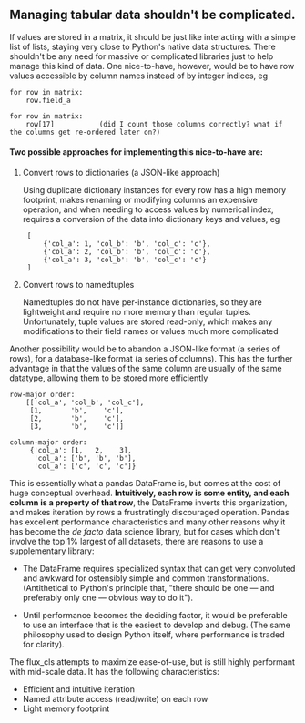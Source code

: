 ## Managing tabular data shouldn't be complicated.

If values are stored in a matrix, it should be just like interacting with a simple
list of lists, staying very close to Python's native data structures. There shouldn't
be any need for massive or complicated libraries just to help manage this kind of data.
One nice-to-have, however, would be to have row values accessible by column names instead 
of by integer indices, eg

    for row in matrix:
        row.field_a

    for row in matrix:
        row[17]           (did I count those columns correctly? what if the columns get re-ordered later on?)


#### Two possible approaches for implementing this nice-to-have are:

1) Convert rows to dictionaries (a JSON-like approach)

    Using duplicate dictionary instances for every row has a high memory
    footprint, makes renaming or modifying columns an expensive operation, 
    and when needing to access values by numerical index, requires a 
    conversion of the data into dictionary keys and values, eg

        [
            {'col_a': 1, 'col_b': 'b', 'col_c': 'c'},
            {'col_a': 2, 'col_b': 'b', 'col_c': 'c'},
            {'col_a': 3, 'col_b': 'b', 'col_c': 'c'}
        ]

2) Convert rows to namedtuples

    Namedtuples do not have per-instance dictionaries, so they are
    lightweight and require no more memory than regular tuples.
    Unfortunately, tuple values are stored read-only, which makes 
    any modifications to their field names or values much more complicated

Another possibility would be to abandon a JSON-like format (a series of rows), 
for a database-like format (a series of columns). This has the further advantage 
in that the values of the same column are usually of the same datatype, allowing 
them to be stored more efficiently

    row-major order:
        [['col_a', 'col_b', 'col_c'],
         [1,       'b',    'c'],
         [2,       'b',    'c'],
         [3,       'b',    'c']]

    column-major order:
         {'col_a': [1,   2,    3],
          'col_a': ['b', 'b', 'b'],
          'col_a': ['c', 'c', 'c']}


This is essentially what a pandas DataFrame is, but comes at the cost of huge conceptual overhead.
**Intuitively, each row is some entity, and each column is a property of that row**,
the DataFrame inverts this organization, and makes iteration by rows a frustratingly 
discouraged operation. Pandas has excellent performance characteristics and many other reasons 
why it has become the *de facto* data science library, but for cases which don't involve 
the top 1% largest of all datasets, there are reasons to use a supplementary library:

- The DataFrame requires specialized syntax that can get very convoluted and awkward 
for ostensibly simple and common transformations. (Antithetical to Python's principle
that, "there should be one — and preferably only one — obvious way to do it").

- Until performance becomes the deciding factor, it would be preferable to use an interface 
that is the easiest to develop and debug. (The same philosophy used to design Python itself, 
where performance is traded for clarity).

The flux_cls attempts to maximize ease-of-use, but is still highly performant with mid-scale data.
It has the following characteristics:
- Efficient and intuitive iteration
- Named attribute access (read/write) on each row
- Light memory footprint


